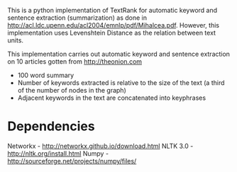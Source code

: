This is a python implementation of TextRank for automatic keyword and sentence extraction (summarization) as done in http://acl.ldc.upenn.edu/acl2004/emnlp/pdf/Mihalcea.pdf. However, this implementation uses Levenshtein Distance as the relation between text units.

This implementation carries out automatic keyword and sentence extraction on 10 articles gotten from http://theonion.com

 - 100 word summary
 - Number of keywords extracted is relative to the size of the text (a third of the number of nodes in the graph)
 - Adjacent keywords in the text are concatenated into keyphrases

Dependencies
============
Networkx - http://networkx.github.io/download.html
NLTK 3.0 - http://nltk.org/install.html
Numpy - http://sourceforge.net/projects/numpy/files/


